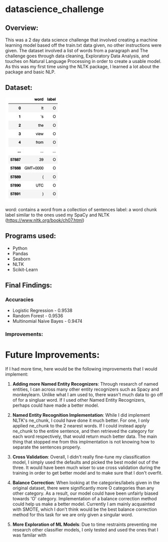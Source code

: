 # datascience_challenge


## Overview:
This was a 2 day data science challenge that involved creating a machine learning model based off the train.txt data given, no other instructions were given. The dataset involved a list of words from a paragraph and The challenge goes through data cleaning, Exploratory Data Analysis, and touches on Natural Language Processing in order to create a usable model. As this was my first time using the NLTK package, I learned a lot about the package and basic NLP. 

## Dataset:
![Given Data](dataset.png "Data")

word: contains a word from a collection of sentences
label: a word chunk label similar to the ones used my SpaCy and NLTK (https://www.nltk.org/book/ch07.html)


## Programs used:
* Python
* Pandas
* Seaborn
* NLTK
* Scikit-Learn

## Final Findings:
### Accuracies
* Logistic Regression - 0.9538
* Random Forest - 0.9536
* Multinomial Naive Bayes - 0.9474

### Improvements:
# Future Improvements:
If I had more time, here would be the following improvements that I would implement:
1. __Adding more Named Entity Recognizers__: Through research of named entities, I can across many other entity recognizers such as Spacy and monkeylearn. Unlike what I am used to, there wasn't much data to go off of for a singluar word. If I used other Named Entity Recognizers, perhaps could have made a better model.

2. __Named Entity Recognition Implementation__: While I did implement NLTK's ne_chunk, I could have done it much better. For one, I only applied ne_chunk to the 2 nearest words. If I could instead apply ne_chunk to the entire sentence, and then retrieved the category for each word respectively, that would return much better data. The main thing that stopped me from this implmentation is not knowing how to separate the sentences properly.

3. __Cross Validation__: Overall, I didn't really fine-tune my classification model, I simply used the defaults and picked the best model out of the three. It would have been much wiser to use cross validation during the training in order to get better model and to make sure that I don't overfit. 

4. __Balance Correction__: When looking at the categories/labels given in the original dataset, there were significantly more O categories than any other category. As a result, our model could have been unfairly biased towards 'O' category. Implementation of a balance correction method could help us make a better model. Currently I am mainly acquainted with SMOTE, which I don't think would be the best balance correction method for this task for we are only given a singular word.

5. __More Exploration of ML Models__: Due to time restraints preventing me research other classifier models, I only tested and used the ones that I was familar with
